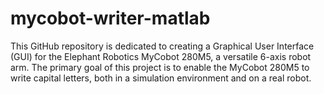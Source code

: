# mycobot-writer-matlab
This GitHub repository is dedicated to creating a Graphical User Interface (GUI) for the Elephant Robotics MyCobot 280M5, a versatile 6-axis robot arm. The primary goal of this project is to enable the MyCobot 280M5 to write capital letters, both in a simulation environment and on a real robot.
